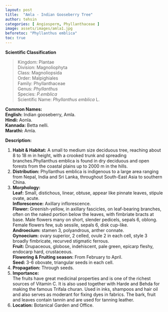 ```yaml
---
layout: post
title:  "Amla - Indian Gooseberry Tree"
author: tehsin
categories: [ Angiosperm, Phyllanthaceae ]
image: assets/images/amla1.jpg
beforetoc: "Phyllanthus emblica"
toc: true
---
```


**Scientific Classification**  
>Kingdom:			Plantae  
>Division:			Magnoliophyta  
>Class:				Magnoliopsida  
>Order:				Malpighiales  
>Family:			Phyllanthaceae  
>Genus:				*Phyllanthus*  
>Species:			*P.emblica*  
>Scientific Name:	*Phyllanthus emblica* L.  

**Common Names:**  
**English:**		Indian gooseberry, Amla.  
**Hindi:**			Aonla.  
**Kannada:**		Betta nelli.  
**Marathi:**        Amla.  

**Description:**
1. **Habit & Habitat:** A small to medium size deciduous tree, reaching about 8 to 18 m in height, with a crooked trunk and spreading branches.Phyllanthus emblica is found in dry deciduous and open forests from the coastal plains up to 2000 m in the hills.  
2. **Distribution:** Phyllanthus emblica is indigenous to a large area ranging from Nepal, India and Sri Lanka, throughout South-East Asia to southern China.  
3. **Morphology:**  
**Leaf:** Small, distichous, linear, obtuse, appear like pinnate leaves, stipule ovate, acute.  
**Inflorescence:** Axillary inflorescence.  
**Flower:** Greenish-yellow, in axillary fascicles, on leaf-bearing branches, often on the naked portion below the leaves, with fimbriate bracts at base. Male flowers many on short, slender pedicels, sepals 6, oblong.  Female flowers few, sub sessile, sepals 6, disk cup-like.  
**Androecium:**  stamen 3, polyandrous, anther connate.  
**Gynoecium:**   ovary superior, 2 celled, ovule 2 in each cell, style 3 broadly fimbricate, recurved stigmatic ferrous.  
**Fruit:** Drupaceous, globose, indehiscent, pale green, epicarp fleshy, endocarp hard, crustaceous.  
**Flowering & Fruiting season:** From February to April.  
**Seed:** 3-6 obovate, triangular seeds in each cell.  
4. **Propagation:** Through seeds.  
5. **Importance:**  
The fruits have great medicinal properties and is one of the richest sources of Vitamin C. It is also used together with Harde and Behda for making the famous Trifala churan. Used in inks, shampoos and hair oil and also serves as moderant for fixing dyes in fabrics. The bark, fruit and leaves contain tannin and are used for tanning leather.  
6. **Location:** Botanical Garden and Office.  
